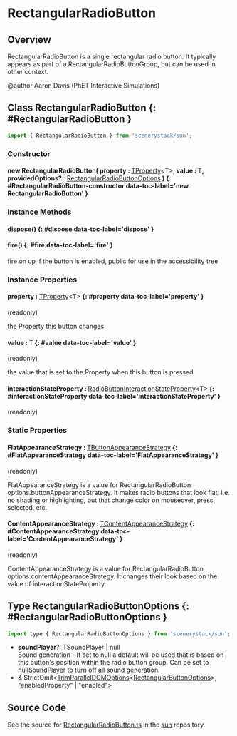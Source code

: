 # RectangularRadioButton

## Overview

RectangularRadioButton is a single rectangular radio button. It typically appears as part of a
RectangularRadioButtonGroup, but can be used in other context.

@author Aaron Davis (PhET Interactive Simulations)

## Class RectangularRadioButton {: #RectangularRadioButton }


```js
import { RectangularRadioButton } from 'scenerystack/sun';
```
### Constructor

#### new RectangularRadioButton( property : <span style="font-weight: 400;">[TProperty](../axon/TProperty.md)&lt;T&gt;</span>, value : <span style="font-weight: 400;">T</span>, providedOptions? : <span style="font-weight: 400;">[RectangularRadioButtonOptions](../sun/RectangularRadioButton.md#RectangularRadioButtonOptions)</span> ) {: #RectangularRadioButton-constructor data-toc-label='new RectangularRadioButton' }

### Instance Methods

#### dispose() {: #dispose data-toc-label='dispose' }

#### fire() {: #fire data-toc-label='fire' }

fire on up if the button is enabled, public for use in the accessibility tree

### Instance Properties

#### property : <span style="font-weight: 400;">[TProperty](../axon/TProperty.md)&lt;T&gt;</span> {: #property data-toc-label='property' }

(readonly)

the Property this button changes

#### value : <span style="font-weight: 400;">T</span> {: #value data-toc-label='value' }

(readonly)

the value that is set to the Property when this button is pressed

#### interactionStateProperty : <span style="font-weight: 400;">[RadioButtonInteractionStateProperty](../sun/RadioButtonInteractionStateProperty.md)&lt;T&gt;</span> {: #interactionStateProperty data-toc-label='interactionStateProperty' }

(readonly)

### Static Properties

#### FlatAppearanceStrategy : <span style="font-weight: 400;">[TButtonAppearanceStrategy](../sun/TButtonAppearanceStrategy.md)</span> {: #FlatAppearanceStrategy data-toc-label='FlatAppearanceStrategy' }

(readonly)

FlatAppearanceStrategy is a value for RectangularRadioButton options.buttonAppearanceStrategy. It makes radio buttons
that look flat, i.e. no shading or highlighting, but that change color on mouseover, press, selected, etc.

#### ContentAppearanceStrategy : <span style="font-weight: 400;">[TContentAppearanceStrategy](../sun/TContentAppearanceStrategy.md)</span> {: #ContentAppearanceStrategy data-toc-label='ContentAppearanceStrategy' }

(readonly)

ContentAppearanceStrategy is a value for RectangularRadioButton options.contentAppearanceStrategy. It changes
their look based on the value of interactionStateProperty.



## Type RectangularRadioButtonOptions {: #RectangularRadioButtonOptions }


```js
import type { RectangularRadioButtonOptions } from 'scenerystack/sun';
```


- **soundPlayer**?: TSoundPlayer | <span style="color: hsla(calc(var(--md-hue) + 180deg),80%,40%,1);">null</span>
<br>  Sound generation - If set to null a default will be used that is based on this button's position within the radio
  button group.  Can be set to nullSoundPlayer to turn off all sound generation.
- &amp; StrictOmit&lt;[TrimParallelDOMOptions](../scenery/ParallelDOM.md#TrimParallelDOMOptions)&lt;[RectangularButtonOptions](../sun/RectangularButton.md#RectangularButtonOptions)&gt;, "enabledProperty" | "enabled"&gt;




## Source Code

See the source for [RectangularRadioButton.ts](https://github.com/phetsims/sun/blob/main/js/buttons/RectangularRadioButton.ts) in the [sun](https://github.com/phetsims/sun) repository.
